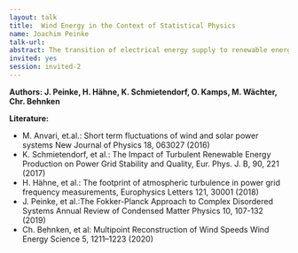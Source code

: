 ```yaml
---
layout: talk
title:  Wind Energy in the Context of Statistical Physics
name: Joachim Peinke 
talk-url: 
abstract: The transition of electrical energy supply to renewable energy sources significantly increases the complexity of this system. In addition to energy consumption, the energy supply is increasingly fluctuating. The replacement of fossil power plants by wind turbines and photovoltaic cells reduces the smoothing effect of the inertia of the rotating machines of conventional power plants. In addition, the underlying statistics of energy supply become very demanding, since wind and solar energy are based on the turbulent energy resources, namely wind and clouds. The statistical challenges of the turbulent resources lie in the multiple correlations and multi-scale properties that cause highly unbalanced dynamics. The power grid is driven by non-Gaussian statistics with extreme events. In this paper a concept of statistical physics is presented, which includes a common multi-point statistic and short-term forecasting. In particular, we discuss the use of Fokker-Planck equations as well as entropy concepts that allow to study fluctuation theorems and to specify singular events.
invited: yes
session: invited-2
---
```


**Authors: J. Peinke, H. Hähne, K. Schmietendorf, O. Kamps, M. Wächter, Chr. Behnken**

**Literature:**
- M. Anvari, et.al.: Short term fluctuations of wind and solar power systems New Journal of Physics 18, 063027 (2016) 
- K. Schmietendorf, et al.: The Impact of Turbulent Renewable Energy Production on Power Grid Stability and Quality, Eur. Phys. J. B, 90, 221 (2017)
- H. Hähne, et al.: The footprint of atmospheric turbulence in power grid frequency measurements, Europhysics Letters 121, 30001 (2018)
- J. Peinke, et al.:The Fokker-Planck Approach to Complex Disordered Systems Annual Review of Condensed Matter Physics 10, 107-132 (2019)
- Ch. Behnken, et al: Multipoint Reconstruction of Wind Speeds Wind Energy Science 5, 1211–1223 (2020)

